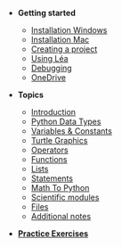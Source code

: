 * **Getting started**
  * [Installation Windows](Getting_started/01_1_python_installation_win.md)
  * [Installation Mac](Getting_started/01_2_python_installation_mac.md)
  * [Creating a project](Getting_started/03_create_new_project.md)
  * [Using Léa](Getting_started/04_lea.md)
  * [Debugging](Getting_started/06_debugging.md)
  * [OneDrive](Getting_started/07_one_drive.md)

* **Topics**
  * [Introduction](Notes/list_introduction.md)
  * [Python Data Types](Notes/list_Python_Data_Types.md)
  * [Variables & Constants](Notes/08_variables.md) 
  * [Turtle Graphics](Notes/list_turtle_graphics.md) 
  * [Operators](Notes/list_operator.md) 
  * [Functions](Notes/list_functions.md) 
  * [Lists](Notes/list_list.md)
  * [Statements](Notes/list_statement.md)  
  * [Math To Python](Notes/list_math_to_python.md)   
  * [Scientific modules](Notes/list_scientific_modules.md)  
  * [Files](Notes/35_reading_files.md)
  * [Additional notes](Notes/list_additional_notes.md)

* **[Practice Exercises](Practice_questions/list_practice_by_topic.md)**
